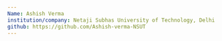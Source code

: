 ```yaml
---
Name: Ashish Verma
institution/company: Netaji Subhas University of Technology, Delhi
github: https://github.com/Ashish-verma-NSUT
---
```

